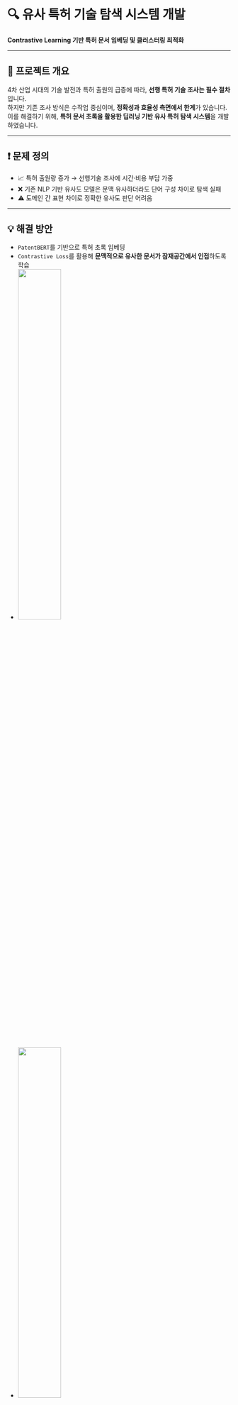 # 🔍 유사 특허 기술 탐색 시스템 개발  
**Contrastive Learning 기반 특허 문서 임베딩 및 클러스터링 최적화**

---

## 📌 프로젝트 개요

4차 산업 시대의 기술 발전과 특허 출원의 급증에 따라, **선행 특허 기술 조사는 필수 절차**입니다.  
하지만 기존 조사 방식은 수작업 중심이며, **정확성과 효율성 측면에서 한계**가 있습니다.  
이를 해결하기 위해, **특허 문서 초록을 활용한 딥러닝 기반 유사 특허 탐색 시스템**을 개발하였습니다.

---

## ❗ 문제 정의

- 📈 특허 출원량 증가 → 선행기술 조사에 시간·비용 부담 가중  
- ❌ 기존 NLP 기반 유사도 모델은 문맥 유사하더라도 단어 구성 차이로 탐색 실패  
- ⚠ 도메인 간 표현 차이로 정확한 유사도 판단 어려움

---

## 💡 해결 방안

- `PatentBERT`를 기반으로 특허 초록 임베딩  
- `Contrastive Loss`를 활용해 **문맥적으로 유사한 문서가 잠재공간에서 인접**하도록 학습
- <img src='https://user-images.githubusercontent.com/56191064/214011050-2b3a7fe1-7a0b-4c89-85a0-2a9425d8864c.png' width="45%" height="45%">
- <img src='https://user-images.githubusercontent.com/56191064/214011222-f4867d6b-d149-4b5d-974a-631dbc01d715.png' width="45%" height="45%">
- **유클리드 거리 기반 유사도 계산** → 단어 차이에 강인한 탐색 가능  
- **도메인 기반 라벨링** + `Supervised Contrastive Learning` → 도메인 간 구분 능력 강화

---

## ⚙ 모델 구조

- **입력 데이터**: 특허 초록 (텍스트)
- **임베딩 모델**: PatentBERT
- **추가 레이어**: 순방향 신경망 (Fine-tuning 대상)
- **Loss Function**: Contrastive Loss  
  - 도메인 일치 여부에 따라 거리 차이 조절  
  - 하이퍼파라미터 `α`로 negative pair의 최소 거리 설정  
  - Positive/Negative 쌍 기반 학습 → **클러스터 중심 정렬 임베딩 생성**

---

## 📊 성능 평가 및 결과

### 📌 정량 평가

- **군집 중심과의 거리 기반 예측**  
  → 테스트 특허가 가장 가까운 군집 중심과의 거리로 도메인 예측

- **Confusion Matrix 분석**  
  → Fine-tuning 전 대비 다양한 도메인에서 **정확도 향상**
  
  <img src='https://user-images.githubusercontent.com/56191064/215394947-c2a34f3f-b9bd-4148-93db-231aaeef39ac.png' width = "45%" height = "45%">
  
  <img src='https://user-images.githubusercontent.com/56191064/215395100-735a97fe-2541-4138-ac8e-787073e656e6.png' width = "45%" height = "45%">

### 📌 정성 분석

- 문맥 유사하지만 **단어 구성 다른 특허 간 유사도 탐색 성공**  
  → 의미 기반 탐색 능력 향상 확인

---

## 🧰 사용 기술 및 도구

| 항목 | 내용 |
|------|------|
| 언어 | Python |
| 프레임워크 | PyTorch |
| 모델 | PatentBERT (Transformers 기반) |
| 학습 방식 | Supervised Contrastive Learning |
| 평가 방법 | Confusion Matrix, Euclidean Distance Clustering |
| 기타 기술 | NLP, 문서 임베딩, 벡터 유사도, Fine-tuning |

---

## 💬 핵심 성과 요약

- ✅ 기존 수작업 기반 특허 검색 대비 **자동화 + 정확도 모두 향상**
- ✅ **의미 중심 유사도 탐색 구현** → 도메인 지식이 부족한 사용자도 탐색 가능
- ✅ 문맥 인식력 강화 + 군집 정밀도 향상 → **확장성과 응용성 높은 시스템 구조 확보**

---



# 유사 특허 기술 탐색 시스템 개발
## Contrastive Learning 기반 특허 문서 임베딩 및 클러스터링 최적화

### 📌 프로젝트 개요
4차 산업 시대의 기술 발전과 특허 출원의 급증에 따라, 선행 특허 기술 조사는 필수적인 절차입니다.
하지만 기존 조사 방식은 수작업 중심이며, 유사 특허 탐색에서 정확성과 효율성이 떨어지는 문제를 갖고 있습니다.
이를 해결하기 위해, 특허 문서 초록을 활용한 딥러닝 기반 유사 특허 탐색 시스템을 개발하였습니다.

### ❗ 문제 정의
특허 출원량 증가로 인해 선행기술 조사에 많은 시간과 비용이 소요

기존 NLP 기반 유사도 모델은 단어 구성 차이로 문맥은 유사하지만 단어가 다른 특허 탐색에 실패

분야 간 도메인 차이로 인해 정확한 유사도 판단이 어려움

### 💡 해결 방안
#### PatentBERT를 기반으로 특허 초록 임베딩 진행

Contrastive Loss를 이용해 문맥적으로 유사한 문서들이 잠재공간(latent space)에서 가까이 위치하도록 학습

특허 벡터 간 유클리드 거리 기반 유사도 측정을 통해 단어 차이에도 불구하고 유사 특허 탐색 가능

도메인 기반 라벨링을 통해 supervised contrastive learning 수행 → 도메인 간 특허 구분 능력 강화

### ⚙ 모델 구조
#### - 입력 데이터: 특허 초록 (텍스트)

#### - 임베딩 모델: PatentBERT

#### - 추가 레이어: 순방향 신경망 (Fine-tuning 대상)

#### - Loss Function: Contrastive Loss


#### - 도메인 일치 여부에 따라 거리 차이를 조절

#### - 하이퍼파라미터 α를 통해 negative pair의 최소 거리 설정

#### - 학습 방식: Positive/Negative 쌍 기반 학습 → 클러스터 중심으로 임베딩 정렬

### 📊 성능 평가 및 결과
#### 군집 중심과의 거리 기반 평가
→ 각 테스트 특허가 가장 가까운 군집 중심과의 거리를 통해 도메인 예측 수행

#### Confusion Matrix 분석

→ 미세조정 전 대비 다양한 도메인에서 예측 정확도 향상




#### 정성적 분석
→ 문맥은 유사하지만 단어 구성이 다른 특허도 높은 유사도로 탐색 가능해짐

### 🧰 사용 기술 및 도구
#### 언어: Python

#### 딥러닝 프레임워크: PyTorch

#### 모델: PatentBERT (Transformers 기반)

#### 학습 기법: Supervised Contrastive Learning

#### 평가 방법: Confusion Matrix, Euclidean Distance Clustering

#### 기타: 자연어 처리(NLP), 임베딩, 벡터 기반 유사도 탐색, Fine-tuning

### 💬 핵심 성과 요약
#### 기존 특허 검색 방식 대비 자동화 및 정확도 모두 향상

#### 의미 중심의 유사도 탐색 가능 → 도메인 지식이 부족한 사용자의 탐색 효율 향상

#### 군집화 정밀도 개선, 문맥 인식 능력 향상, 응용성 높은 시스템 구조 확보

